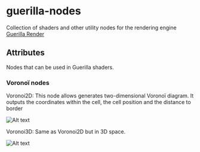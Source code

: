 # guerilla-nodes
Collection of shaders and other utility nodes for the rendering engine [Guerilla Render](http://guerillarender.com/)


## Attributes
Nodes that can be used in Guerilla shaders.

### Voronoï nodes
Voronoi2D: This node allows generates two-dimensional Voronoï diagram.
It outputs the coordinates within the cell, the cell position and the distance to border 

![Alt text](https://github.com/PaulEmileB/guerilla-nodes/raw/master/images/voronoi2D.gif)

Voronoi3D: Same as Voronoi2D but in 3D space.

![Alt text](https://github.com/PaulEmileB/guerilla-nodes/raw/master/images/fractVect.apng)


